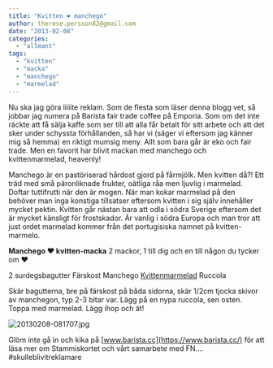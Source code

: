 ```yaml
---
title: "Kvitten ❤ manchego"
author: therese.persson82@gmail.com
date: "2013-02-08"
categories: 
  - "allmant"
tags: 
  - "kvitten"
  - "macka"
  - "manchego"
  - "marmelad"
---
```


Nu ska jag göra liiiite reklam. Som de flesta som läser denna blogg vet, så jobbar jag numera på Barista fair trade coffee på Emporia. Som om det inte räckte att få sälja kaffe som ser till att alla får betalt för sitt arbete och att det sker under schyssta förhållanden, så har vi (säger vi eftersom jag känner mig så hemma) en riktigt mumsig meny. Allt som bara går är eko och fair trade. Men en favorit har blivit mackan med manchego och kvittenmarmelad, heavenly!

Manchego är en pastöriserad hårdost gjord på fårmjölk. Men kvitten då?! Ett träd med små päronliknade frukter, oätliga råa men ljuvlig i marmelad. Doftar tuttifrutti när den är mogen. När man kokar marmelad på den behöver man inga konstiga tillsatser eftersom kvitten i sig själv innehåller mycket pektin. Kvitten går nästan bara att odla i södra Sverige eftersom det är mycket känsligt för frostskador. Är vanlig i södra Europa och man tror att just ordet marmelad kommer från det portugisiska namnet på kvitten- marmelo.

**Manchego ❤ kvitten-macka** 2 mackor, 1 till dig och en till någon du tycker om ❤

2 surdegsbagutter Färskost Manchego [Kvittenmarmelad](https://granivor.blogspot.se/2007/10/kvittenmarmelad.html?m=1) Ruccola

Skär bagutterna, bre på färskost på båda sidorna, skär 1/2cm tjocka skivor av manchegon, typ 2-3 bitar var. Lägg på en nypa ruccola, sen osten. Toppa med marmelad. Lägg ihop och ät!

![20130208-081707.jpg](/static/img/20130208-081707.jpg)

Glöm inte gå in och kika på [www.barista.cc](https://www.barista.cc/) för att läsa mer om Stammiskortet och vårt samarbete med FN.... #skulleblivitreklamare
